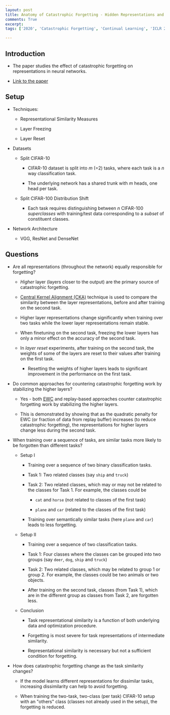 ```yaml
---
layout: post
title: Anatomy of Catastrophic Forgetting - Hidden Representations and Task Semantics
comments: True
excerpt: 
tags: ['2020', 'Catastrophic Forgetting', 'Continual Learning', 'ICLR 2021', 'Lifelong Learning', 'Replay Buffer', 'Representation Analysis', AI, CL, ICLR, LL]

---
```


## Introduction

* The paper studies the effect of catastrophic forgetting on representations in neural networks.

* [Link to the paper](https://arxiv.org/abs/2007.07400)

## Setup

* Techniques:

    * Representational Similarity Measures

    * Layer Freezing

    * Layer Reset

* Datasets

    * Split CIFAR-10

        * CIFAR-10 dataset is split into *m* (=2) tasks, where each task is a *n* way classification task.

        * The underlying network has a shared trunk with *m* heads, one head per task.

    * Split CIFAR-100 Distribution Shift

        * Each task requires distinguishing between *n* CIFAR-100 *superclasses* with training/test data corresponding to a *subset* of constituent classes.

* Network Architecture

    * VGG, ResNet and DenseNet

## Questions

* Are all representations (throughout the network) equally responsible for forgetting?

    * *Higher* layer (layers closer to the output) are the primary source of catastrophic forgetting.

    * [Central Kernel Alignment (CKA)](https://arxiv.org/abs/1905.00414) technique is used to compare the similarity between the layer representations, before and after training on the second task.

    * Higher layer representations change significantly when training over two tasks while the lower layer representations remain stable.

    * When finetuning on the second task, freezing the lower layers has only a minor effect on the accuracy of the second task.

    * In *layer reset* experiments, after training on the second task, the weights of some of the layers are reset to their values after training on the first task.

        * Resetting the weights of higher layers leads to significant improvement in the performance on the first task.

* Do common approaches for countering catastrophic forgetting work by stabilizing the higher layers?

    * Yes - both [EWC](https://arxiv.org/abs/1612.00796) and replay-based approaches counter catastrophic forgetting work by stabilizing the higher layers.

    * This is demonstrated by showing that as the quadratic penalty for EWC (or fraction of data from replay buffer) increases (to reduce catastrophic forgetting), the representations for higher layers change less during the second task.

* When training over a sequence of tasks, are similar tasks more likely to be forgotten than different tasks?

    * Setup I

        * Training over a sequence of two binary classification tasks.

        * Task 1: Two related classes (say `ship` and `truck`)

        * Task 2: Two related classes, which may or may not be related to the classes for Task 1. For example, the classes could be

            * `cat` and `horse` (not related to classes of the first task)

            * `plane` and `car` (related to the classes of the first task)
        
        * Training over semantically similar tasks (here `plane` and `car`) leads to less forgetting.
    
    * Setup II

        * Training over a sequence of two classification tasks.

        * Task 1: Four classes where the classes can be grouped into two groups (say `deer`, `dog`, `ship` and `truck`)

        * Task 2: Two related classes, which may be related to group 1 or group 2. For example, the classes could be two animals or two objects.
        
        * After training on the second task, classes (from Task 1), which are in the different group as classes from Task 2, are forgotten less.

    * Conclusion

        * Task representational similarity is a function of both underlying data and optimization procedure.

        * Forgetting is most severe for task representations of intermediate similarity.

        * Representational similarity is necessary but not a sufficient condition for forgetting.

* How does catastrophic forgetting change as the task similarity changes?

    * If the model learns different representations for dissimilar tasks, increasing dissimilarity can help to avoid forgetting.

    * When training the two-task, two-class (per task) CIFAR-10 setup with an "others" class (classes not already used in the setup), the forgetting is reduced.
